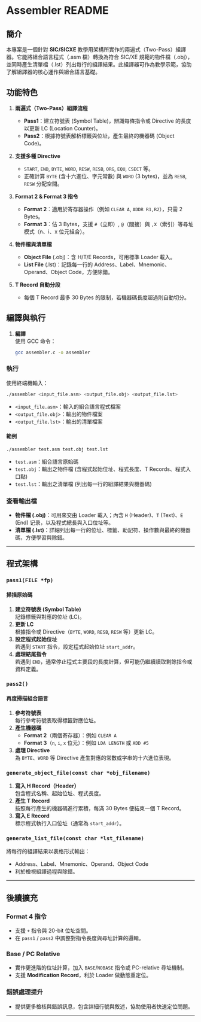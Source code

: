 # Assembler README

## 簡介

本專案是一個針對 **SIC/SICXE** 教學用架構所實作的兩遍式（Two-Pass）組譯器。它能將組合語言程式（.asm 檔）轉換為符合 SIC/XE 規範的物件檔（.obj），並同時產生清單檔（.lst）列出每行的組譯結果。此組譯器可作為教學示範，協助了解組譯器的核心運作與組合語言基礎。

## 功能特色

1. **兩遍式（Two-Pass）組譯流程**

   - **Pass1**：建立符號表 (Symbol Table)，辨識每條指令或 Directive 的長度以更新 LC (Location Counter)。
   - **Pass2**：根據符號表解析標籤與位址，產生最終的機器碼 (Object Code)。

2. **支援多種 Directive**

   - `START`, `END`, `BYTE`, `WORD`, `RESW`, `RESB`, `ORG`, `EQU`, `CSECT` 等。
   - 正確計算 `BYTE` (含十六進位、字元常數) 與 `WORD` (3 bytes)，並為 `RESB`, `RESW` 分配空間。

3. **Format 2 & Format 3 指令**

   - **Format 2**：適用於寄存器操作（例如 `CLEAR A`, `ADDR R1,R2`），只需 2 Bytes。
   - **Format 3**：佔 3 Bytes，支援 `#`（立即）, `@`（間接）與 `,X`（索引）等尋址模式（n、i、x 位元組合）。

4. **物件檔與清單檔**

   - **Object File** (.obj)：含 H/T/E Records，可用標準 Loader 載入。
   - **List File** (.lst)：記錄每一行的 Address、Label、Mnemonic、Operand、Object Code，方便除錯。

5. **T Record 自動分段**
   - 每個 T Record 最多 30 Bytes 的限制，若機器碼長度超過則自動切分。

## 編譯與執行

1. **編譯**  
   使用 GCC 命令：
   ```bash
   gcc assembler.c -o assembler
   ```

### 執行

使用終端機輸入：

```bash
./assembler <input_file.asm> <output_file.obj> <output_file.lst>
```

- `<input_file.asm>`：輸入的組合語言程式檔案
- `<output_file.obj>`：輸出的物件檔案
- `<output_file.lst>`：輸出的清單檔案

#### 範例

```bash
./assembler test.asm test.obj test.lst
```

- `test.asm`：組合語言原始碼
- `test.obj`：輸出之物件檔 (含程式起始位址、程式長度、T Records、程式入口點)
- `test.lst`：輸出之清單檔 (列出每一行的組譯結果與機器碼)

### 查看輸出檔

- **物件檔 (.obj)**：可用來交由 Loader 載入；內含 `H` (Header)、`T` (Text)、`E` (End) 记录，以及程式總長與入口位址等。
- **清單檔 (.lst)**：詳細列出每一行的位址、標籤、助記符、操作數與最終的機器碼，方便學習與除錯。

---

## 程式架構

### `pass1(FILE *fp)`

#### 掃描原始碼

1. **建立符號表 (Symbol Table)**  
   記錄標籤與對應的位址 (LC)。
2. **更新 LC**  
   根據指令或 Directive（`BYTE`, `WORD`, `RESB`, `RESW` 等）更新 LC。
3. **設定程式起始位址**  
   若遇到 `START` 指令，設定程式起始位址 `start_addr`。
4. **處理結尾指令**  
   若遇到 `END`，通常停止程式主要段的長度計算，但可能仍繼續讀取剩餘指令或資料定義。

### `pass2()`

#### 再度掃描組合語言

1. **參考符號表**  
   每行參考符號表取得標籤對應位址。
2. **產生機器碼**
   - **Format 2**（兩個寄存器）：例如 `CLEAR A`
   - **Format 3**（`n`, `i`, `x` 位元）：例如 `LDA LENGTH` 或 `ADD #5`
3. **處理 Directive**  
   為 `BYTE`、`WORD` 等 Directive 產生對應的常數或字串的十六進位表現。

### `generate_object_file(const char *obj_filename)`

1. **寫入 H Record（Header）**  
   包含程式名稱、起始位址、程式長度。
2. **產生 T Record**  
   按照每行產生的機器碼進行累積，每滿 30 Bytes 便結束一個 T Record。
3. **寫入 E Record**  
   標示程式執行入口位址（通常為 `start_addr`）。

### `generate_list_file(const char *lst_filename)`

將每行的組譯結果以表格形式輸出：

- Address、Label、Mnemonic、Operand、Object Code
- 利於檢視組譯過程與除錯。

---

## 後續擴充

### Format 4 指令

- 支援 `+` 指令與 20-bit 位址空間。
- 在 `pass1` / `pass2` 中調整對指令長度與尋址計算的邏輯。

### Base / PC Relative

- 實作更進階的位址計算，加入 `BASE`/`NOBASE` 指令或 PC-relative 尋址機制。
- 支援 **Modification Record**，利於 Loader 做動態重定位。

### 錯誤處理提升

- 提供更多檢核與錯誤訊息，包含詳細行號與敘述，協助使用者快速定位問題。

---
